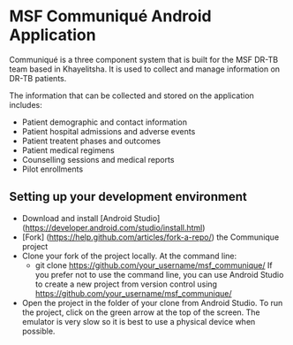 # MSF Communiqué Android Application #

Communiqué is a three component system that is built for the MSF DR-TB team based in Khayelitsha. It is used to collect and manage information 
on DR-TB patients.

The information that can be collected and stored on the application includes:
* Patient demographic and contact information
* Patient hospital admissions and adverse events
* Patient treatent phases and outcomes
* Patient medical regimens
* Counselling sessions and medical reports
* Pilot enrollments

## Setting up your development environment ##
* Download and install [Android Studio] (https://developer.android.com/studio/install.html)
* [Fork] (https://help.github.com/articles/fork-a-repo/) the Communique project 
* Clone your fork of the project locally. At the command line:
  * git clone https://github.com/your_username/msf_communique/ If you prefer not to use the command line, you can use Android Studio to create a new project from version control using https://github.com/your_username/msf_communique/
* Open the project in the folder of your clone from Android Studio. To run the project, click on the green arrow at the top of the screen. The emulator is very slow so it is best to use a physical device when possible.
